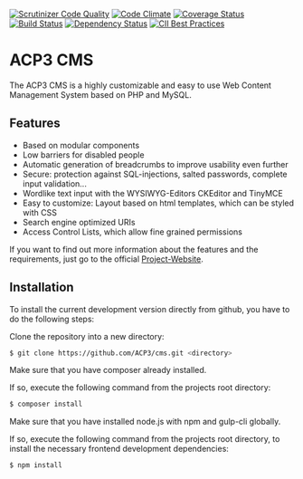 [![Scrutinizer Code Quality](https://scrutinizer-ci.com/g/ACP3/cms/badges/quality-score.png?b=develop)](https://scrutinizer-ci.com/g/ACP3/cms/?branch=develop)
[![Code Climate](https://codeclimate.com/github/ACP3/cms/badges/gpa.svg)](https://codeclimate.com/github/ACP3/cms)
[![Coverage Status](https://coveralls.io/repos/github/ACP3/cms/badge.svg?branch=develop)](https://coveralls.io/github/ACP3/cms?branch=develop)
[![Build Status](https://travis-ci.org/ACP3/cms.svg)](https://travis-ci.org/ACP3/cms)
[![Dependency Status](https://www.versioneye.com/user/projects/57f64a469907da003a1a64d1/badge.svg?style=flat)](https://www.versioneye.com/user/projects/57f64a469907da003a1a64d1)
[![CII Best Practices](https://bestpractices.coreinfrastructure.org/projects/481/badge)](https://bestpractices.coreinfrastructure.org/projects/481)

# ACP3 CMS
The ACP3 CMS is a highly customizable and easy to use Web Content Management System based on PHP and MySQL. 

## Features

* Based on modular components
* Low barriers for disabled people
* Automatic generation of breadcrumbs to improve usability even further
* Secure: protection against SQL-injections, salted passwords, complete input validation...
* Wordlike text input with the WYSIWYG-Editors CKEditor and TinyMCE
* Easy to customize: Layout based on html templates, which can be styled with CSS
* Search engine optimized URIs
* Access Control Lists, which allow fine grained permissions 

If you want to find out more information about the features and the requirements, just go to the official [Project-Website](http://www.acp3-cms.net).

## Installation

To install the current development version directly from github, you have to do the following steps:

Clone the repository into a new directory:
```sh
$ git clone https://github.com/ACP3/cms.git <directory>
```

Make sure that you have composer already installed.

If so, execute the following command from the projects root directory:

```sh
$ composer install
```

Make sure that you have installed node.js with npm and gulp-cli globally.

If so, execute the following command from the projects root directory, to install the necessary frontend development dependencies:
```sh
$ npm install
```
